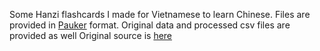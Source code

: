 Some Hanzi flashcards I made for Vietnamese to learn Chinese.
Files are provided in [Pauker](http://pauker.sourceforge.net/) format.
Original data and processed csv files are provided as well
Original source is [here](http://www.viethoc.org/hannom/fcard_off.php)
